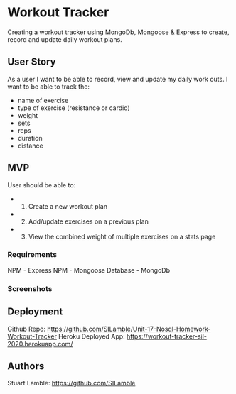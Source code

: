 # Workout Tracker

Creating a workout tracker using MongoDb, Mongoose & Express to create, record and update daily workout plans.

## User Story

As a user I want to be able to record, view and update my daily work outs. I want to be able to track the:
* name of exercise
* type of exercise (resistance or cardio)
* weight
* sets
* reps
* duration
* distance

## MVP

User should be able to:
* 1) Create a new workout plan
* 2) Add/update exercises on a previous plan
* 3) View the combined weight of multiple exercises on a stats page

### Requirements

NPM - Express
NPM - Mongoose
Database - MongoDb

### Screenshots



## Deployment

Github Repo: https://github.com/SILamble/Unit-17-Nosql-Homework-Workout-Tracker
Heroku Deployed App: https://workout-tracker-sil-2020.herokuapp.com/

## Authors

Stuart Lamble: https://github.com/SILamble
